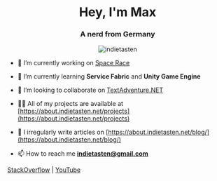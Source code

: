 <h1 align="center">Hey, I'm Max</h1>
<h3 align="center">A nerd from Germany</h3>

<p align="center"> <img src="https://komarev.com/ghpvc/?username=indietasten" alt="indietasten" /> </p>

- 🔭 I’m currently working on [Space Race](https://github.com/InDieTasten/SpaceRace)

- 🌱 I’m currently learning **Service Fabric** and **Unity Game Engine**

- 👯 I’m looking to collaborate on [TextAdventure.NET](https://github.com/InDieTasten/TextAdventure.NET)

- 👨‍💻 All of my projects are available at [https://about.indietasten.net/projects](https://about.indietasten.net/projects)

- 📝 I irregularly write articles on [https://about.indietasten.net/blog/](https://about.indietasten.net/blog/)

- 📫 How to reach me **indietasten@gmail.com**

[StackOverflow](https://stackoverflow.com/users/3919195)
|
[YouTube](https://www.youtube.com/indietasten)
